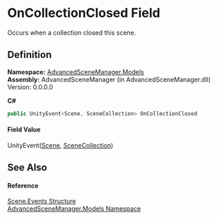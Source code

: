 # OnCollectionClosed Field


Occurs when a collection closed this scene.



## Definition
**Namespace:** <a href="N_AdvancedSceneManager_Models.md">AdvancedSceneManager.Models</a>  
**Assembly:** AdvancedSceneManager (in AdvancedSceneManager.dll) Version: 0.0.0.0

**C#**
``` C#
public UnityEvent<Scene, SceneCollection> OnCollectionClosed
```



#### Field Value
UnityEvent(<a href="T_AdvancedSceneManager_Models_Scene.md">Scene</a>, <a href="T_AdvancedSceneManager_Models_SceneCollection.md">SceneCollection</a>)

## See Also


#### Reference
<a href="T_AdvancedSceneManager_Models_Scene_Events.md">Scene.Events Structure</a>  
<a href="N_AdvancedSceneManager_Models.md">AdvancedSceneManager.Models Namespace</a>  

